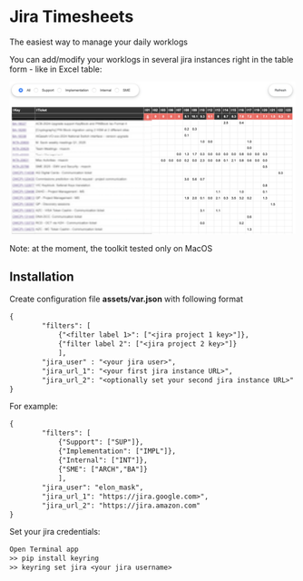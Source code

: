 # Jira Timesheets
The easiest way to manage your daily worklogs

You can add/modify your worklogs in several jira instances right in the table form - like in Excel table:

![Image alt](https://github.com/mixaxa85/jira-timesheets/blob/main/JiraTS.png)

Note: at the moment, the toolkit tested only on MacOS

## Installation

Create configuration file **assets/var.json** with following format

```
{
        "filters": [
            {"<filter label 1>": ["<jira project 1 key>"]},
            {"filter label 2": ["<jira project 2 key>"]}
            ],
        "jira_user" : "<your jira user>",
        "jira_url_1": "<your first jira instance URL>",
        "jira_url_2": "<optionally set your second jira instance URL>"
}
```

For example:

```
{
        "filters": [
            {"Support": ["SUP"]},
            {"Implementation": ["IMPL"]},
            {"Internal": ["INT"]},
            {"SME": ["ARCH","BA"]}
            ],
        "jira_user": "elon_mask",
        "jira_url_1": "https://jira.google.com>",
        "jira_url_2": "https://jira.amazon.com"
}
```

Set your jira credentials:

```
Open Terminal app
>> pip install keyring
>> keyring set jira <your jira username>
```
